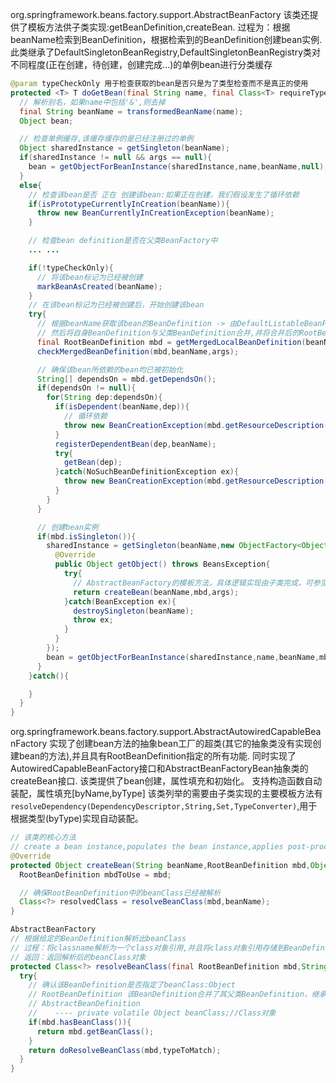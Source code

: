 org.springframework.beans.factory.support.AbstractBeanFactory
该类还提供了模板方法供子类实现:getBeanDefinition,createBean.
过程为：根据beanName检索到BeanDefinition，根据检索到的BeanDefinition创建bean实例.
此类继承了DefaultSingletonBeanRegistry,DefaultSingletonBeanRegistry类对不同程度(正在创建，待创建，创建完成...)的单例bean进行分类缓存
``` java
@param typeCheckOnly 用于检查获取的bean是否只是为了类型检查而不是真正的使用
protected <T> T doGetBean(final String name, final Class<T> requireType,final Object[] args,boolean typeCheckOnly) throws BeansException {
  // 解析别名，如果name中包括'&',则去掉
  final String beanName = transformedBeanName(name);
  Object bean;

  // 检查单例缓存,该缓存缓存的是已经注册过的单例
  Object sharedInstance = getSingleton(beanName);
  if(sharedInstance != null && args == null){
    bean = getObjectForBeanInstance(sharedInstance,name,beanName,null);
  }
  else{
    // 检查该bean是否 正在 创建该bean:如果正在创建，我们假设发生了循环依赖
    if(isPrototypeCurrentlyInCreation(beanName)){
      throw new BeanCurrentlyInCreationException(beanName);
    }

    // 检查bean definition是否在父类BeanFactory中
    ... ...

    if(!typeCheckOnly){
      // 将该bean标记为已经被创建
      markBeanAsCreated(beanName);
    }
    // 在该bean标记为已经被创建后，开始创建该bean
    try{
      // 根据beanName获取该bean的BeanDefinition -> 由DefaultListableBeanFactory.getBeanDefinition(String beanName)获取BeanDefinition
      // 然后将自身BeanDefinition与父类BeanDefinition合并,并将合并后的RootBeanDefinition放入缓存中,方便下次使用
      final RootBeanDefinition mbd = getMergedLocalBeanDefinition(beanName);
      checkMergedBeanDefinition(mbd,beanName,args);

      // 确保该bean所依赖的bean均已被初始化
      String[] dependsOn = mbd.getDependsOn();
      if(dependsOn != null){
        for(String dep:dependsOn){
          if(isDependent(beanName,dep)){
            // 循环依赖
            throw new BeanCreationException(mbd.getResourceDescription(), beanName, "Circular depends-on relationship between '" + beanName + "' and '" + dep + "'");
          }
          registerDependentBean(dep,beanName);
          try{
            getBean(dep);
          }catch(NoSuchBeanDefinitionException ex){
            throw new BeanCreationException(mbd.getResourceDescription(),beanName,"'"+beanName+"' depends on missing bean '" + dep + "'",ex);
          }
        }
      }

      // 创建bean实例
      if(mbd.isSingleton()){
        sharedInstance = getSingleton(beanName,new ObjectFactory<Object>(){
          @Override
          public Object getObject() throws BeansException{
            try{
              // AbstractBeanFactory的模板方法，具体逻辑实现由子类完成，可参见AbstractAutowiredCapableBeanFactory.createBean(...)
              return createBean(beanName,mbd,args);
            }catch(BeanException ex){
              destroySingleton(beanName);
              throw ex;
            }
          }
        });
        bean = getObjectForBeanInstance(sharedInstance,name,beanName,mbd);
      }
    }catch(){

    }
  }
}
```

org.springframework.beans.factory.support.AbstractAutowiredCapableBeanFactory
实现了创建bean方法的抽象bean工厂的超类(其它的抽象类没有实现创建bean的方法),并且具有RootBeanDefinition指定的所有功能.
同时实现了AutowiredCapableBeanFactory接口和AbstractBeanFactoryBean抽象类的createBean接口.
该类提供了bean创建，属性填充和初始化。
支持构造函数自动装配，属性填充[byName,byType]
该类列举的需要由子类实现的主要模板方法有`resolveDependency(DependencyDescriptor,String,Set,TypeConverter)`,用于根据类型(byType)实现自动装配。
``` java
// 该类的核心方法
// create a bean instance,populates the bean instance,applies post-processor等等
@Override
protected Object createBean(String beanName,RootBeanDefinition mbd,Object[] args) throws BeanCreationException{
  RootBeanDefinition mbdToUse = mbd;

  // 确保RootBeanDefinition中的beanClass已经被解析
  Class<?> resolvedClass = resolveBeanClass(mbd,beanName);
}

AbstractBeanFactory
// 根据给定的BeanDefinition解析出beanClass
// 过程：将classname解析为一个class对象引用,并且将class对象引用存储到BeanDefinition中
// 返回：返回解析后的beanClass对象
protected Class<?> resolveBeanClass(final RootBeanDefinition mbd,String beanName,final Class<?>... typesToMatch) throws CannotLoadBeanException {
  try{
    // 确认该BeanDefinition是否指定了beanClass:Object
    // RootBeanDefinition 该BeanDefinition合并了其父类BeanDefinition，继承AbstractBeanDefinition
    // AbstractBeanDefinition
    //    ---- private volatile Object beanClass;//Class对象
    if(mbd.hasBeanClass()){
      return mbd.getBeanClass();
    }
    return doResolveBeanClass(mbd,typeToMatch);
  }
}
```
